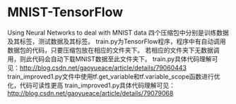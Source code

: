 # MNIST-TensorFlow
Using Neural Networks to deal with MNIST data
四个压缩包中分别是训练数据及其标签，测试数据及其标签。
train.py为TensorFlow程序，程序中有自动调用数据包的代码，只要压缩包放在相应的文件夹下。
若相应的文件夹下无数据调用，则此代码会自动下载MNIST数据至此文件夹下。
train.py具体代码理解可见：http://blog.csdn.net/gaoyueace/article/details/79060443
train_improved1.py文件中使用tf.get_variable和tf.variable_scope函数进行优化，代码可读性更高
train_improved1.py具体代码理解可见：http://blog.csdn.net/gaoyueace/article/details/79079068
